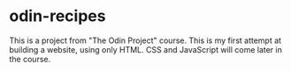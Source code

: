 # odin-recipes
This is a project from "The Odin Project" course.
This is my first attempt at building a website, using only HTML. CSS and JavaScript will come later in the course.